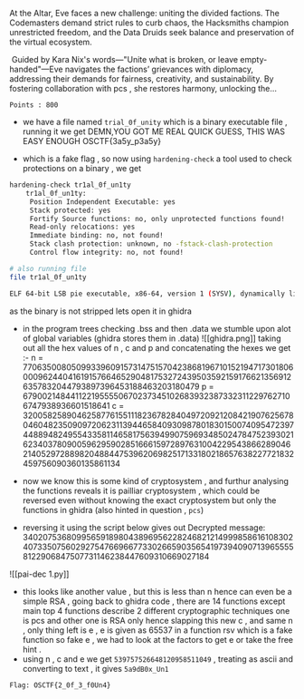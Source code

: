 At the Altar, Eve faces a new challenge: uniting the divided factions. The Codemasters demand strict rules to curb chaos, the Hacksmiths champion unrestricted freedom, and the Data Druids seek balance and preservation of the virtual ecosystem.

 Guided by Kara Nix's words—"Unite what is broken, or leave empty-handed"—Eve navigates the factions’ grievances with diplomacy, addressing their demands for fairness, creativity, and sustainability. By fostering collaboration with pcs , she restores harmony, unlocking the…

`Points : 800`

- we have a file named `trial_0f_unity` which is a binary executable file , running it we get   DEMN,YOU GOT ME REAL QUICK
			     GUESS, THIS WAS EASY ENOUGH
				 OSCTF{3a5y_p3a5y}

- which is a fake flag , so now using `hardening-check` a tool used to check protections on a binary , we get 

```sh
hardening-check tr1al_0f_un1ty 
	tr1al_0f_un1ty:
	 Position Independent Executable: yes
	 Stack protected: yes
	 Fortify Source functions: no, only unprotected functions found!
	 Read-only relocations: yes
	 Immediate binding: no, not found!
	 Stack clash protection: unknown, no -fstack-clash-protection                                 instructions found
	 Control flow integrity: no, not found!

# also running file 
file tr1al_0f_un1ty

ELF 64-bit LSB pie executable, x86-64, version 1 (SYSV), dynamically linked, interpreter /lib64/ld-linux-x86-64.so.2, for GNU/Linux 4.4.0, BuildID[sha1]=5b33c789834cde175ba690509a62deac964e2cbb, not stripped
```
as the binary is not stripped lets open it in ghidra

- in the program trees checking .bss and then .data we stumble upon alot of global variables (ghidra stores them in .data) 
![[ghidra.png]]
taking out all the hex values of n , c and p and concatenating the hexes we get :-
n = 7706350080509933960915731475157042386819671015219471730180600096244041619157664652904817532724395035921591766213569126357832044793897396453188463203180479
p = 67900214844112219555506702373451026839323873323112297627106747938936601518641
c = 3200582589046258776155111823678284049720921208421907625678046048235090972062311394465840930987801830150074095472397448894824955433581146581756394990759693485024784752393021623403780900596295902851666159728976310042295438662890462140529728898204884475396206982517133180218657638227721832459756090360135861134

- now we know this is some kind of cryptosystem , and furthur analysing the functions reveals it is pailliar cryptosystem , which could be reversed even without knowing the exact cryptosystem but only the functions in ghidra (also hinted in question , `pcs`)

- reversing it using the script below gives out 
	Decrypted message: 3402075368099565918980438969562282468212149998586161083024073350756029275476696677330266590356541973940907139655558122906847507731146238447609310669027184

![[pai-dec 1.py]]

- this looks like another value , but this is less than n hence can even be a simple RSA , going back to ghidra code , there are 14 functions except main top 4 functions describe 2 different cryptographic techniques one is pcs and other one is RSA only hence slapping this new c , and same n , only thing left is e , e is given as 65537 in a function rsv which is a fake function so fake e , we had to look at the factors to get e or take the free hint .
- using n , c and e we get `539757526648120958511049` , treating as ascii and converting to text , it gives `5a9dB0x_Un1`

 `Flag: OSCTF{2_0f_3_f0Un4}`